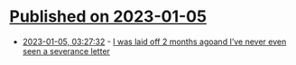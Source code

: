 # [Published on 2023-01-05](index.md)

* [2023-01-05, 03:27:32](https://news.ycombinator.com/item?id=34255522) - [I was laid off 2 months agoand I’ve never even seen a severance letter](https://twitter.com/sbstryker/status/1610760987996749824)
